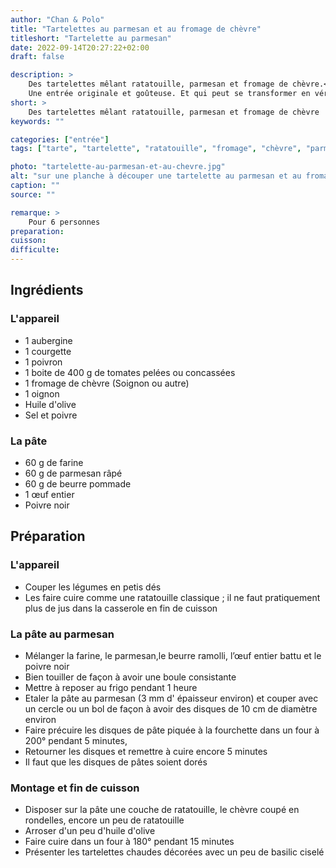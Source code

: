 ```yaml
---
author: "Chan & Polo"
title: "Tartelettes au parmesan et au fromage de chèvre"
titleshort: "Tartelette au parmesan"
date: 2022-09-14T20:27:22+02:00
draft: false

description: >
    Des tartelettes mêlant ratatouille, parmesan et fromage de chèvre.<br>
    Une entrée originale et goûteuse. Et qui peut se transformer en véritable plat selon les circonstances.
short: >
    Des tartelettes mêlant ratatouille, parmesan et fromage de chèvre
keywords: ""

categories: ["entrée"]
tags: ["tarte", "tartelette", "ratatouille", "fromage", "chèvre", "parmesan", "aubergine", "courgette", "poivron", "tomate", "oignon", "farine"]

photo: "tartelette-au-parmesan-et-au-chevre.jpg"
alt: "sur une planche à découper une tartelette au parmesan et au fromage de chèvre légèrement gratinée, avec des brins de romarin en décoration"
caption: ""
source: ""

remarque: >
    Pour 6 personnes
preparation: 
cuisson: 
difficulte:
---
```



## Ingrédients
### L'appareil
- 1 aubergine
- 1 courgette
- 1 poivron
- 1 boite de 400 g de tomates pelées ou concassées
- 1 fromage de chèvre (Soignon ou autre)
- 1 oignon
- Huile d'olive
- Sel et poivre
### La pâte
- 60 g de farine
- 60 g de parmesan râpé
- 60 g de beurre pommade
- 1 œuf entier
- Poivre noir
## Préparation
### L'appareil
- Couper les légumes en petis dés
- Les faire cuire comme une ratatouille classique ; il ne faut pratiquement plus de jus dans la casserole en fin de cuisson
### La pâte au parmesan
- Mélanger la farine, le parmesan,le beurre ramolli, l’œuf entier battu et le poivre noir
- Bien touiller de façon à avoir une boule consistante
- Mettre à reposer au frigo pendant 1 heure
- Etaler la pâte au parmesan (3 mm d' épaisseur environ) et couper avec un cercle ou un bol de façon à avoir des disques de 10 cm de diamètre environ
- Faire précuire les disques de pâte piquée à la fourchette dans un four à 200° pendant 5 minutes,
- Retourner les disques et remettre à cuire encore 5 minutes
- Il faut que les disques de pâtes soient dorés
### Montage et fin de cuisson
- Disposer sur la pâte une couche de ratatouille, le chèvre coupé en rondelles, encore un peu de ratatouille
- Arroser d'un peu d'huile d'olive
- Faire cuire dans un four à 180° pendant 15 minutes
- Présenter les tartelettes chaudes décorées avec un peu de basilic ciselé
